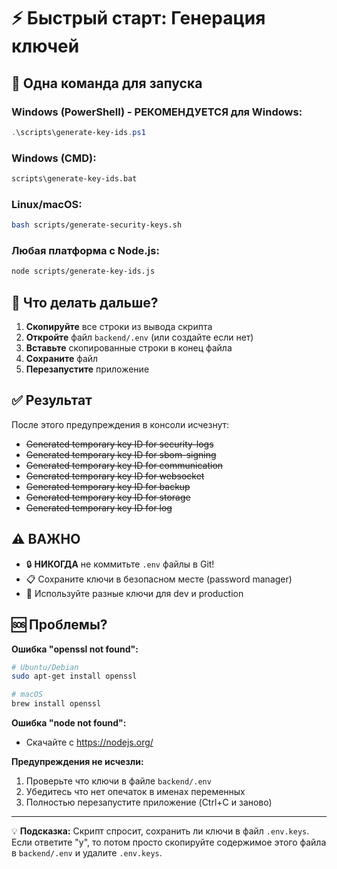 # ⚡ Быстрый старт: Генерация ключей

## 🚀 Одна команда для запуска

### Windows (PowerShell) - РЕКОМЕНДУЕТСЯ для Windows:
```powershell
.\scripts\generate-key-ids.ps1
```

### Windows (CMD):
```cmd
scripts\generate-key-ids.bat
```

### Linux/macOS:
```bash
bash scripts/generate-security-keys.sh
```

### Любая платформа с Node.js:
```bash
node scripts/generate-key-ids.js
```

## 📝 Что делать дальше?

1. **Скопируйте** все строки из вывода скрипта
2. **Откройте** файл `backend/.env` (или создайте если нет)
3. **Вставьте** скопированные строки в конец файла
4. **Сохраните** файл
5. **Перезапустите** приложение

## ✅ Результат

После этого предупреждения в консоли исчезнут:
- ~~Generated temporary key ID for security-logs~~
- ~~Generated temporary key ID for sbom-signing~~
- ~~Generated temporary key ID for communication~~
- ~~Generated temporary key ID for websocket~~
- ~~Generated temporary key ID for backup~~
- ~~Generated temporary key ID for storage~~
- ~~Generated temporary key ID for log~~

## ⚠️ ВАЖНО

- 🔒 **НИКОГДА** не коммитьте `.env` файлы в Git!
- 📋 Сохраните ключи в безопасном месте (password manager)
- 🔄 Используйте разные ключи для dev и production

## 🆘 Проблемы?

**Ошибка "openssl not found":**
```bash
# Ubuntu/Debian
sudo apt-get install openssl

# macOS  
brew install openssl
```

**Ошибка "node not found":**
- Скачайте с https://nodejs.org/

**Предупреждения не исчезли:**
1. Проверьте что ключи в файле `backend/.env`
2. Убедитесь что нет опечаток в именах переменных
3. Полностью перезапустите приложение (Ctrl+C и заново)

---

💡 **Подсказка:** Скрипт спросит, сохранить ли ключи в файл `.env.keys`. 
Если ответите "y", то потом просто скопируйте содержимое этого файла в `backend/.env` и удалите `.env.keys`.

